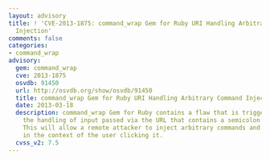 ```yaml
---
layout: advisory
title: ! 'CVE-2013-1875: command_wrap Gem for Ruby URI Handling Arbitrary Command
  Injection'
comments: false
categories:
- command_wrap
advisory:
  gem: command_wrap
  cve: 2013-1875
  osvdb: 91450
  url: http://osvdb.org/show/osvdb/91450
  title: command_wrap Gem for Ruby URI Handling Arbitrary Command Injection
  date: 2013-03-18
  description: command_wrap Gem for Ruby contains a flaw that is triggered during
    the handling of input passed via the URL that contains a semicolon character (;).
    This will allow a remote attacker to inject arbitrary commands and have them executed
    in the context of the user clicking it.
  cvss_v2: 7.5
---
```

